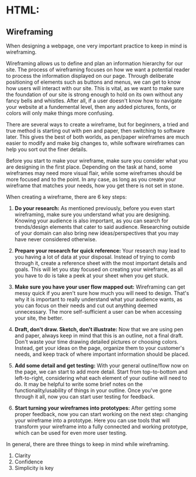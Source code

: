 # HTML: 

## Wireframing

When designing a webpage, one very important practice to keep in mind is wireframing. 

Wireframing allows us to define and plan an information hierarchy for our site. The process of wireframing focuses on how we want a potential reader to process the information displayed on our page. Through deliberate positioning of elements such as buttons and menus, we can get to know how users will interact with our site. This is vital, as we want to make sure the foundation of our site is strong enough to hold on its own without any fancy bells and whistles. After all, if a user doesn't know how to navigate your website at a fundemental level, then any added pictures, fonts, or colors will only make things more confusing.

There are several ways to create a wireframe, but for beginners, a tried and true method is starting out with pen and paper, then switching to software later. This gives the best of both worlds, as pen/paper wireframes are much easier to modify and make big changes to, while software wireframes can help you sort out the finer details.

Before you start to make your wireframe, make sure you consider what you are designing in the first place. Depending on the task at hand, some wireframes may need more visual flair, while some wireframes should be more focused and to the point. In any case, as long as you create your wireframe that matches your needs, how you get there is not set in stone.

When creating a wireframe, there are 6 key steps:

1. **Do your research:** As mentioned previously, before you even start wireframing, make sure you understand what you are designing. Knowing your audience is also important, as you can search for trends/design elements that cater to said audience. Researching outside of your domain can also bring new ideas/perspectives that you may have never considered otherwise.

2. **Prepare your research for quick reference:** Your research may lead to you having a lot of data at your disposal. Instead of trying to comb through it, create a reference sheet with the most important details and goals. This will let you stay focused on creating your wireframe, as all you have to do is take a peek at your sheet when you get stuck.

3. **Make sure you have your user flow mapped out:** Wireframing can get messy quick if you aren't sure how much you will need to design. That's why it is important to really understand what your audience wants, as you can focus on their needs and cut out anything deemed unnecessary. The more self-sufficient a user can be when accessing your site, the better.

4. **Draft, don't draw. Sketch, don't illustrate:** Now that we are using pen and paper, always keep in mind that this is an outline, not a final draft. Don't waste your time drawing detailed pictures or choosing colors. Instead, get your ideas on the page, organize them to your customer's needs, and keep track of where important information should be placed.

5. **Add some detail and get testing:** With your general outline/flow now on the page, we can start to add more detail. Start from top-to-bottom and left-to-right, considering what each element of your outline will need to do. It may be helpful to write some brief notes on the functionality/usability of things in your outline. Once you've gone through it all, now you can start user testing for feedback.

6. **Start turning your wireframes into prototypes:** After getting some proper feedback, now you can start working on the next step: changing your wireframe into a prototype. Here you can use tools that will transform your wireframe into a fully connected and working prototype, which can be used for even more user testing.

In general, there are three things to keep in mind while wireframing.

1. Clarity
2. Confidence
3. Simplicity is key